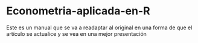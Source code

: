 # Econometria-aplicada-en-R
Este es un manual que se va a readaptar al original en una forma de que el artículo se actualice y se vea en una mejor presentación
